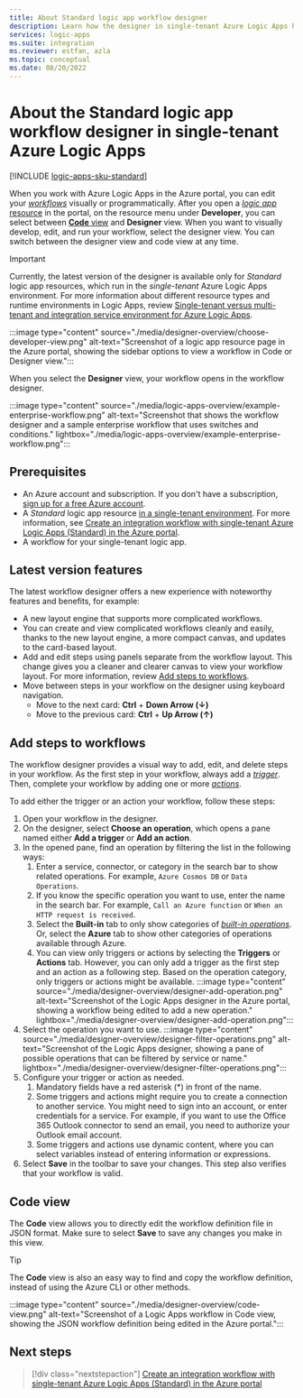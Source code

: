 ```yaml
---
title: About Standard logic app workflow designer
description: Learn how the designer in single-tenant Azure Logic Apps helps you visually create workflows through the Azure portal. Discover the benefits and features in this latest version.
services: logic-apps
ms.suite: integration
ms.reviewer: estfan, azla
ms.topic: conceptual
ms.date: 08/20/2022
---
```


# About the Standard logic app workflow designer in single-tenant Azure Logic Apps

[!INCLUDE [logic-apps-sku-standard](../../includes/logic-apps-sku-standard.md)]

When you work with Azure Logic Apps in the Azure portal, you can edit your [*workflows*](logic-apps-overview.md#workflow) visually or programmatically. After you open a [*logic app* resource](logic-apps-overview.md#logic-app) in the portal, on the resource menu under **Developer**, you can select between [**Code** view](#code-view) and **Designer** view. When you want to visually develop, edit, and run your workflow, select the designer view. You can switch between the designer view and code view at any time.

> [!IMPORTANT]
> Currently, the latest version of the designer is available only for *Standard* logic app resources, which run in the 
> *single-tenant* Azure Logic Apps environment. For more information about different resource types and runtime 
> environments in Logic Apps, review [Single-tenant versus multi-tenant and integration service environment for Azure Logic Apps](single-tenant-overview-compare.md).

:::image type="content" source="./media/designer-overview/choose-developer-view.png" alt-text="Screenshot of a logic app resource page in the Azure portal, showing the sidebar options to view a workflow in Code or Designer view.":::

When you select the **Designer** view, your workflow opens in the workflow designer.

:::image type="content" source="./media/logic-apps-overview/example-enterprise-workflow.png" alt-text="Screenshot that shows the workflow designer and a sample enterprise workflow that uses switches and conditions." lightbox="./media/logic-apps-overview/example-enterprise-workflow.png":::

## Prerequisites

- An Azure account and subscription. If you don't have a subscription, [sign up for a free Azure account](https://azure.microsoft.com/free/).
- A *Standard* logic app resource [in a single-tenant environment](single-tenant-overview-compare.md). For more information, see [Create an integration workflow with single-tenant Azure Logic Apps (Standard) in the Azure portal](create-single-tenant-workflows-azure-portal.md).
- A workflow for your single-tenant logic app.

## Latest version features

The latest workflow designer offers a new experience with noteworthy features and benefits, for example:

- A new layout engine that supports more complicated workflows. 
- You can create and view complicated workflows cleanly and easily, thanks to the new layout engine, a more compact canvas, and updates to the card-based layout.
- Add and edit steps using panels separate from the workflow layout. This change gives you a cleaner and clearer canvas to view your workflow layout. For more information, review [Add steps to workflows](#add-steps-to-workflows).
- Move between steps in your workflow on the designer using keyboard navigation.
  - Move to the next card: **Ctrl** + **Down Arrow (&darr;)**
  - Move to the previous card: **Ctrl** + **Up Arrow (&uarr;)**

## Add steps to workflows

The workflow designer provides a visual way to add, edit, and delete steps in your workflow. As the first step in your workflow, always add a [*trigger*](logic-apps-overview.md#trigger). Then, complete your workflow by adding one or more [*actions*](logic-apps-overview.md#action).

To add either the trigger or an action your workflow, follow these steps:

1. Open your workflow in the designer.
1. On the designer, select **Choose an operation**, which opens a pane named either **Add a trigger** or **Add an action**. 
1. In the opened pane, find an operation by filtering the list in the following ways:
    1. Enter a service, connector, or category in the search bar to show related operations. For example, `Azure Cosmos DB` or `Data Operations`. 
    1. If you know the specific operation you want to use, enter the name in the search bar. For example, `Call an Azure function` or `When an HTTP request is received`.
    1. Select the **Built-in** tab to only show categories of [*built-in operations*](logic-apps-overview.md#built-in-operations). Or, select the **Azure** tab to show other categories of operations available through Azure.
    1. You can view only triggers or actions by selecting the **Triggers** or **Actions** tab. However, you can only add a trigger as the first step and an action as a following step. Based on the operation category, only triggers or actions might be available.
    :::image type="content" source="./media/designer-overview/designer-add-operation.png" alt-text="Screenshot of the Logic Apps designer in the Azure portal, showing a workflow being edited to add a new operation." lightbox="./media/designer-overview/designer-add-operation.png":::
1. Select the operation you want to use. 
    :::image type="content" source="./media/designer-overview/designer-filter-operations.png" alt-text="Screenshot of the Logic Apps designer, showing a pane of possible operations that can be filtered by service or name." lightbox="./media/designer-overview/designer-filter-operations.png":::
1. Configure your trigger or action as needed.
    1. Mandatory fields have a red asterisk (&ast;) in front of the name.
    1. Some triggers and actions might require you to create a connection to another service. You might need to sign into an account, or enter credentials for a service. For example, if you want to use the Office 365 Outlook connector to send an email, you need to authorize your Outlook email account.
    1. Some triggers and actions use dynamic content, where you can select variables instead of entering information or expressions.
1. Select **Save** in the toolbar to save your changes. This step also verifies that your workflow is valid. 

## Code view

The **Code** view allows you to directly edit the workflow definition file in JSON format. Make sure to select **Save** to save any changes you make in this view. 

> [!TIP]
> The **Code** view is also an easy way to find and copy the workflow definition, instead of using the Azure CLI or other methods.

:::image type="content" source="./media/designer-overview/code-view.png" alt-text="Screenshot of a Logic Apps workflow in Code view, showing the JSON workflow definition being edited in the Azure portal.":::


## Next steps

> [!div class="nextstepaction"]
> [Create an integration workflow with single-tenant Azure Logic Apps (Standard) in the Azure portal](create-single-tenant-workflows-azure-portal.md)
